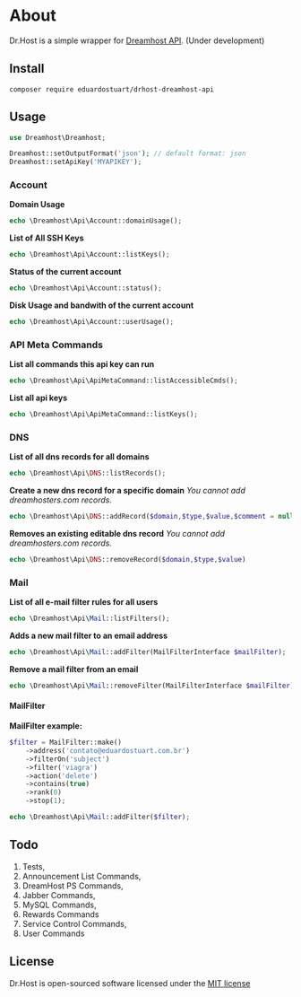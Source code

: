 # About

Dr.Host is a simple wrapper for [Dreamhost API](http://wiki.dreamy.com/API). (Under development)

## Install

```
composer require eduardostuart/drhost-dreamhost-api
```

## Usage

```php
use Dreamhost\Dreamhost;

Dreamhost::setOutputFormat('json'); // default format: json
Dreamhost::setApiKey('MYAPIKEY');
```

### Account

**Domain Usage**

```php
echo \Dreamhost\Api\Account::domainUsage();
```
**List of All SSH Keys**

```php
echo \Dreamhost\Api\Account::listKeys();
```
**Status of the current account**

```php
echo \Dreamhost\Api\Account::status();
```
**Disk Usage and bandwith of the current account**

```php
echo \Dreamhost\Api\Account::userUsage();
```

### API Meta Commands

**List all commands this api key can run**

```php
echo \Dreamhost\Api\ApiMetaCommand::listAccessibleCmds();
```

**List all api keys**

```php
echo \Dreamhost\Api\ApiMetaCommand::listKeys();
```

### DNS

**List of all dns records for all domains**

```php
echo \Dreamhost\Api\DNS::listRecords();
```

**Create a new dns record for a specific domain**
*You cannot add dreamhosters.com records.*

```php
echo \Dreamhost\Api\DNS::addRecord($domain,$type,$value,$comment = null);
```

**Removes an existing editable dns record**
*You cannot add dreamhosters.com records.*

```php
echo \Dreamhost\Api\DNS::removeRecord($domain,$type,$value)
```

### Mail

**List of all e-mail filter rules for all users**

```php
echo \Dreamhost\Api\Mail::listFilters();
```

**Adds a new mail filter to an email address**

```php
echo \Dreamhost\Api\Mail::addFilter(MailFilterInterface $mailFilter);
```

**Remove a mail filter from an email**

```php
echo \Dreamhost\Api\Mail::removeFilter(MailFilterInterface $mailFilter);
```

#### MailFilter

**MailFilter example:**

```php
$filter = MailFilter::make()
    ->address('contato@eduardostuart.com.br')
    ->filterOn('subject')
    ->filter('viagra')
    ->action('delete')
    ->contains(true)
    ->rank(0)
    ->stop(1);

echo \Dreamhost\Api\Mail::addFilter($filter);
```

## Todo

1. Tests,
2. Announcement List Commands,
3. DreamHost PS Commands,
4. Jabber Commands,
5. MySQL Commands,
6. Rewards Commands
7. Service Control Commands,
8. User Commands


## License

Dr.Host is open-sourced software licensed under the [MIT license](http://opensource.org/licenses/MIT)
